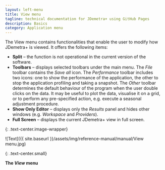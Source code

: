```yaml
---
layout: left-menu
title: View menu
tagline: technical documentation for JDemetra+ using GitHub Pages
description: Basics
category: Application menu
---
```


The View menu contains functionalities that enable the user to modify how JDemetra+ is viewed. 
It offers the following items:
* **Split** – the function is not operational in the current version of the software.
* **Toolbars** – displays selected toolbars under the main menu. The *File* toolbar contains the *Save all* icon.
    The *Performance* toolbar includes two icons: one to show the performance of the application, the other to stop the application profiling and taking a snapshot.
	The *Other* toolbar determines the default behaviour of the program when the user double clicks on the data. It may be useful to plot the data, visualise it 
	on a grid, or to perform any pre-specified action, e.g. execute a seasonal adjustment procedure.
* **Show Only Editor** – displays only the *Results* panel and hides other windows (e.g. *Workspace* and *Providers*).
* **Full Screen** – displays the current JDemetra+ view in full screen.

{: .text-center.image-wrapper}

![Text]({{ site.baseurl }}/assets/img/reference-manual/manual/View menu.jpg)

{: .text-center.small}

**The *View* menu**
